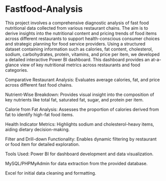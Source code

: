 # Fastfood-Analysis
This project involves a comprehensive diagnostic analysis of fast food nutritional data collected from various restaurant chains. The aim is to derive insights into the nutritional content and pricing trends of food items across different restaurants to support health-conscious consumer choices and strategic planning for food service providers.
Using a structured dataset containing information such as calories, fat content, cholesterol, sodium, carbohydrates, protein, vitamins, and price per item, we developed a detailed interactive Power BI dashboard. This dashboard provides an at-a-glance view of key nutritional metrics across restaurants and food categories.

Comparative Restaurant Analysis: Evaluates average calories, fat, and price across different fast food chains.

Nutrient-Wise Breakdown: Provides visual insight into the composition of key nutrients like total fat, saturated fat, sugar, and protein per item.

Calorie from Fat Analysis: Assesses the proportion of calories derived from fat to identify high-fat food items.

Health Indicator Metrics: Highlights sodium and cholesterol-heavy items, aiding dietary decision-making.

Filter and Drill-down Functionality: Enables dynamic filtering by restaurant or food item for detailed exploration.

Tools Used:
Power BI for dashboard development and data visualization.

MySQL/PHPMyAdmin for data extraction from the provided database.

Excel for initial data cleaning and formatting.
